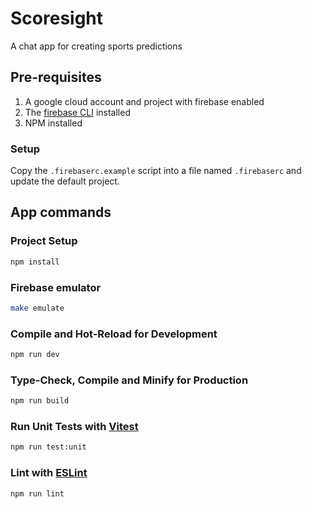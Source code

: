 # Scoresight

A chat app for creating sports predictions

## Pre-requisites

1. A google cloud account and project with firebase enabled
1. The [firebase CLI](https://firebase.google.com/docs/cli#setup_update_cli) installed
1. NPM installed

### Setup

Copy the `.firebaserc.example` script into a file named `.firebaserc` and
update the default project.

## App commands

### Project Setup

```sh
npm install
```

### Firebase emulator

```sh
make emulate
```

### Compile and Hot-Reload for Development

```sh
npm run dev
```

### Type-Check, Compile and Minify for Production

```sh
npm run build
```

### Run Unit Tests with [Vitest](https://vitest.dev/)

```sh
npm run test:unit
```

### Lint with [ESLint](https://eslint.org/)

```sh
npm run lint
```
